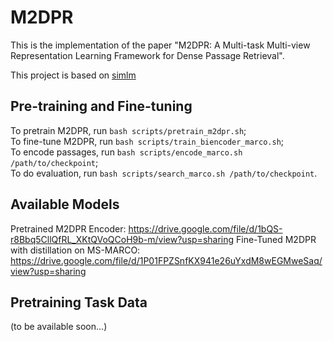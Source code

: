 # M2DPR
This is the implementation of the paper "M2DPR: A Multi-task Multi-view Representation Learning Framework for Dense Passage Retrieval".  

This project is based on [simlm](https://github.com/microsoft/unilm/tree/master/simlm)

## Pre-training and Fine-tuning
To pretrain M2DPR, run `bash scripts/pretrain_m2dpr.sh`;  
To fine-tune M2DPR, run `bash scripts/train_biencoder_marco.sh`;  
To encode passages, run `bash scripts/encode_marco.sh /path/to/checkpoint`;  
To do evaluation, run `bash scripts/search_marco.sh /path/to/checkpoint`.

## Available Models
Pretrained M2DPR Encoder: https://drive.google.com/file/d/1bQS-r8Bbq5CllQfRL_XKtQVoQCoH9b-m/view?usp=sharing
Fine-Tuned M2DPR with distillation on MS-MARCO: https://drive.google.com/file/d/1P01FPZSnfKX941e26uYxdM8wEGMweSaq/view?usp=sharing

## Pretraining Task Data
(to be available soon...)
